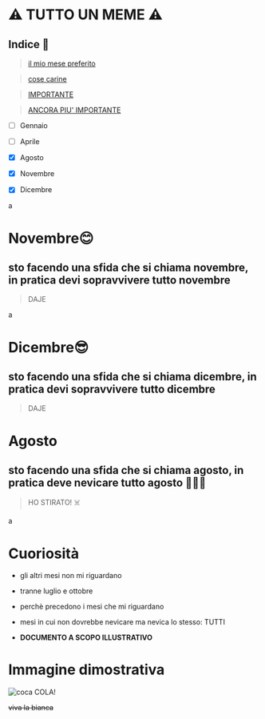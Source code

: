 # ⚠️ TUTTO UN MEME ⚠️

## Indice 📖

> [il mio mese preferito](#Agosto)

> [cose carine](#Curiosità) 

> [IMPORTANTE](#Immaginedimostrativa)

> [ANCORA PIU' IMPORTANTE](#⚠TUTTOUNMEME⚠️)


- [ ] Gennaio
- [ ] Aprile
- [x] Agosto
- [x] Novembre
- [x] Dicembre


a



# Novembre😊
## sto facendo una sfida che si chiama novembre, in pratica devi sopravvivere tutto novembre
> DAJE



a


# Dicembre😎
## sto facendo una sfida che si chiama dicembre, in pratica devi sopravvivere tutto dicembre
> DAJE





# Agosto
## sto facendo una sfida che si chiama agosto, in pratica deve nevicare tutto agosto 👃👃👃
> HO STIRATO! ☠️




a




# Cuoriosità

* gli altri mesi non mi riguardano

* tranne luglio e ottobre

* perchè precedono i mesi che mi riguardano

* mesi in cui non dovrebbe nevicare ma nevica lo stesso: TUTTI

* **DOCUMENTO A SCOPO ILLUSTRATIVO**

# Immagine dimostrativa
![coca COLA!](https://www.verywellmind.com/thmb/-IbbEAgXRLNMKSmK3p-3zkgcIqA=/1500x0/filters:no_upscale():max_bytes(150000):strip_icc()/close-up-of-a-drug-user-using-drugs--maine--usa--aur6500120601-5bfd881e46e0fb00264a8259.jpg)

~~viva la bianca~~











